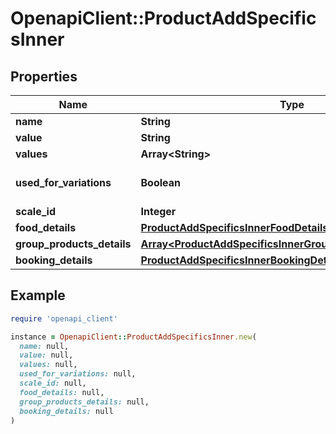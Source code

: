 # OpenapiClient::ProductAddSpecificsInner

## Properties

| Name | Type | Description | Notes |
| ---- | ---- | ----------- | ----- |
| **name** | **String** |  | [optional] |
| **value** | **String** |  | [optional] |
| **values** | **Array&lt;String&gt;** |  | [optional] |
| **used_for_variations** | **Boolean** |  | [optional][default to false] |
| **scale_id** | **Integer** |  | [optional] |
| **food_details** | [**ProductAddSpecificsInnerFoodDetails**](ProductAddSpecificsInnerFoodDetails.md) |  | [optional] |
| **group_products_details** | [**Array&lt;ProductAddSpecificsInnerGroupProductsDetailsInner&gt;**](ProductAddSpecificsInnerGroupProductsDetailsInner.md) |  | [optional] |
| **booking_details** | [**ProductAddSpecificsInnerBookingDetails**](ProductAddSpecificsInnerBookingDetails.md) |  | [optional] |

## Example

```ruby
require 'openapi_client'

instance = OpenapiClient::ProductAddSpecificsInner.new(
  name: null,
  value: null,
  values: null,
  used_for_variations: null,
  scale_id: null,
  food_details: null,
  group_products_details: null,
  booking_details: null
)
```

